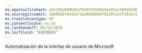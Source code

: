 ```yaml
---
ms.openlocfilehash: ab1195a800b0b3f9a9721668241e0fa1389d5d28
ms.sourcegitcommit: 1bb00d2f4343e73ae8d58668f02297a3cf10a4c1
ms.translationtype: HT
ms.contentlocale: es-ES
ms.lasthandoff: 06/15/2019
ms.locfileid: "63878016"
---
```

Automatización de la interfaz de usuario de Microsoft